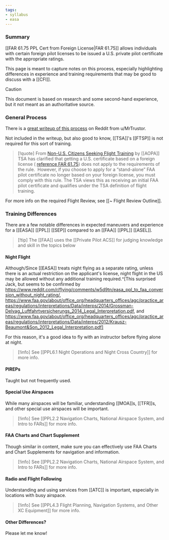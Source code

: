 ```yaml
---
tags:
- syllabus
- easa
---
```

### Summary
[[FAR 61.75 PPL Cert from Foreign License|FAR 61.75]] allows individuals with certain foreign pilot licenses to be issued a U.S. private pilot certificate with the appropriate ratings.

This page is meant to capture notes on this process, especially highlighting differences in experience and training requirements that may be good to discuss with a [[CFI]].

> [!caution] 
> This document is based on research and some second-hand experience, but it not meant as an authoritative source.

### General Process
There is a [great writeup of this process](https://www.reddit.com/r/flying/comments/xcp8pr/my_experience_getting_my_faa_ppl_based_on_my/) on Reddit from u/MrTrustor.

Not included in the writeup, but also good to know, [[TSA]]'s [[FTSP]] is not required for this sort of training.

> [!quote] From [Non-U.S. Citizens Seeking Flight Training](https://www.aopa.org/advocacy/pilots/alien-flight-training-program/aliens-and-non-us-citizens-seeking-flight-training) by [[AOPA]]
> TSA has clarified that getting a U.S. certificate based on a foreign license ( [reference FAR 61.75](https://www.ecfr.gov/current/title-14/chapter-I/subchapter-D/part-61/subpart-B/section-61.75)) does not apply to the requirements of the rule.  However, if you choose to apply for a “stand-alone” FAA pilot certificate no longer based on your foreign license, you must comply with this rule. The TSA views this as receiving an initial FAA pilot certificate and qualifies under the TSA definition of flight training.

For more info on the required Flight Review, see [[~ Flight Review Outline]].

### Training Differences
There are a few notable differences in expected maneuvers and experience for a [[EASA]] [[PPL]] [[SEP]] compared to an [[FAA]] [[PPL]] [[ASEL]].

> [!tip] The [[FAA]] uses the [[Private Pilot ACS]] for judging knowledge and skill in the topics below 

#### Night Flight
Although/Since [[EASA]] treats night flying as a separate rating, unless there is an actual restriction on the applicant's license, night flight in the US may be allowed without any additional training required.^[This surprised Jack, but seems to be confirmed by https://www.reddit.com/r/flying/comments/w5d9tn/easa_ppl_to_faa_conversion_without_night_rating/, https://www.faa.gov/about/office_org/headquarters_offices/agc/practice_areas/regulations/interpretations/Data/interps/2014/Grossman-Delvag_Luftfahrtversicherungs_2014_Legal_Interpretation.pdf, and https://www.faa.gov/about/office_org/headquarters_offices/agc/practice_areas/regulations/interpretations/Data/interps/2012/Krausz-Beaumont&Son_2012_Legal_Interpretation.pdf]

For this reason, it's a good idea to fly with an instructor before flying alone at night.

> [!info] See [[PPL6.1 Night Operations and Night Cross Country]] for more info.

#### PIREPs
Taught but not frequently used.

#### Special Use Airspaces
While many airspaces will be familiar, understanding [[MOA]]s, [[TFR]]s, and other special use airspaces will be important.

> [!info] See [[PPL2.2 Navigation Charts, National Airspace System, and Intro to FARs]] for more info.

#### FAA Charts and Chart Supplement
Though similar in content, make sure you can effectively use FAA Charts and Chart Supplements for navigation and information.

> [!info] See [[PPL2.2 Navigation Charts, National Airspace System, and Intro to FARs]] for more info.

#### Radio and Flight Following
Understanding and using services from [[ATC]] is important, especially in locations with busy airspace.

> [!info] See [[PPL4.3 Flight Planning, Navigation Systems, and Other XC Equipment]] for more info.

#### Other Differences?
Please let me know!